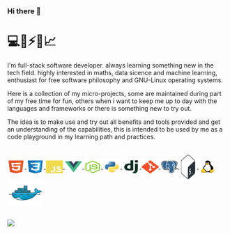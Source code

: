 ### Hi there 👋
# 💻🔋⚡🚀📈

<p>
I'm full-stack software developer. always learning something new in the tech field. highly interested in maths, data sicence and machine learning,      enthusiast for free software philosophy and GNU-Linux operating systems.
</p>
 <p>
Here is a collection of my micro-projects, some are maintained during part of my free time for fun, 
others when i want to keep me up to day with the languages and frameworks or there is something new to try out.
</p>
<p>
The idea is to make use and try out all benefits and tools provided and get an understanding of the capabilities, this is intended to be used by me as a code playground in my learning path and practices.
</p>

 <div>
  <a href="https://github.com/danieltorrescode">
<!--   <img height="180em" src="https://github-readme-stats.vercel.app/api?username=danieltorrescode&show_icons=true&include_all_commits=true&count_private=true"/>
  <img height="180em" src="https://github-readme-stats.vercel.app/api/top-langs/?username=danieltorrescode&layout=compact&langs_count=7"/> -->
</div>

<div style="display: inline_block"><br>

  <img align="center" alt="icon-HTML" height="30" width="40" src="https://raw.githubusercontent.com/devicons/devicon/master/icons/html5/html5-original.svg">
  <img align="center" alt="icon-CSS" height="30" width="40" src="https://raw.githubusercontent.com/devicons/devicon/master/icons/css3/css3-original.svg">
  <img align="center" alt="icon-Js" height="30" width="40" src="https://raw.githubusercontent.com/devicons/devicon/master/icons/javascript/javascript-plain.svg">
  <img align="center" alt="icon-Vue" height="30" width="40" src="https://raw.githubusercontent.com/devicons/devicon/master/icons/vuejs/vuejs-original.svg">
  <img align="center" alt="icon-nodejs" height="30" width="40" src="https://raw.githubusercontent.com/devicons/devicon/master/icons/nodejs/nodejs-plain.svg"> 
   <img align="center" alt="icon-Python" height="30" width="40" src="https://raw.githubusercontent.com/devicons/devicon/master/icons/python/python-original.svg">
  <img align="center" alt="icon-Django" height="30" width="40" src="https://raw.githubusercontent.com/devicons/devicon/master/icons/django/django-plain.svg">
  <img align="center" alt="icon-git" height="30" width="40" src="https://raw.githubusercontent.com/devicons/devicon/master/icons/git/git-original.svg">
  <img align="center" alt="icon-Postgresql" height="30" width="40" src="https://raw.githubusercontent.com/devicons/devicon/master/icons/postgresql/postgresql-original.svg">
  <img align="center" alt="icon-bash" height="60" width="40" src="https://raw.githubusercontent.com/devicons/devicon/master/icons/bash/bash-original.svg"> 
  <img align="center" alt="icon-Linux" height="30" width="40" src="https://raw.githubusercontent.com/devicons/devicon/master/icons/linux/linux-original.svg"> 
  <img align="center" alt="icon-Docker" height="60" width="80" src="https://raw.githubusercontent.com/devicons/devicon/master/icons/docker/docker-original.svg">
 
</div>
 
<div style="display: inline_block"><br>

<a href="https://www.linkedin.com/in/daniel-torres-01a13b190/" target="_blank"><img src="https://img.shields.io/badge/-LinkedIn-%230077B5?style=for-the-badge&logo=linkedin&logoColor=white" target="_blank"></a>
<!--   <a href="https://danieltorrescode.github.io/portfolio/" target="_blank"><img src="https://img.shields.io/badge/GitHub.io-100000?style=for-the-badge&logo=github&logoColor=white" target="_blank"></a> -->

</div>

<!--
  Useful Web resources:

  https://github.com/devicons/devicon/tree/master/icons

  https://emojipedia.org/

  https://github.com/anuraghazra/github-readme-stats

  https://docs.pipz.com/central-de-ajuda/learning-center/guia-basico-de-markdown#open

  https://dev.to/envoy_/150-badges-for-github-pnk

- 🔭 I’m currently working on ...
- 🌱 I’m currently learning ...
- 👯 I’m looking to collaborate on ...
- 🤔 I’m looking for help with ...
- 💬 Ask me about ...
- 📫 How to reach me: ...
- 😄 Pronouns: ...
- ⚡ Fun fact: ...
-->
